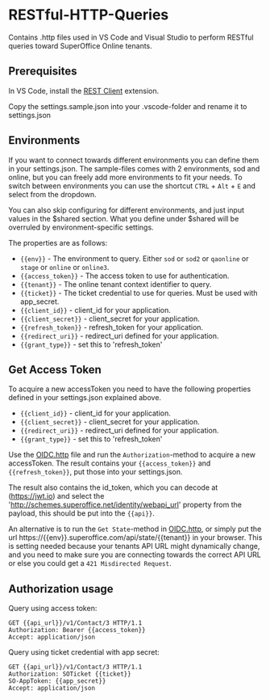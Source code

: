 # RESTful-HTTP-Queries

Contains .http files used in VS Code and Visual Studio to perform RESTful queries toward SuperOffice Online tenants.

## Prerequisites

In VS Code, install the [REST Client](https://marketplace.visualstudio.com/items?itemName=humao.rest-client) extension.

Copy the settings.sample.json into your .vscode-folder and rename it to settings.json

## Environments

If you want to connect towards different environments you can define them in your settings.json. The sample-files comes with 2 environments, sod and online, but you can freely add more environments to fit your needs.
To switch between environments you can use the shortcut `CTRL` + `Alt` + `E` and select from the dropdown.

You can also skip configuring for different environments, and just input values in the $shared section. What you define under $shared will be overruled by environment-specific settings.

The properties are as follows:

- `{{env}}` - The environment to query. Either `sod` or `sod2` or `qaonline` or `stage` or `online` or `online3`.
- `{{access_token}}` - The access token to use for authentication.
- `{{tenant}}` - The online tenant context identifier to query.
- `{{ticket}}` - The ticket credential to use for queries. Must be used with app_secret.
- `{{client_id}}` - client_id for your application.
- `{{client_secret}}` - client_secret for your application.
- `{{refresh_token}}` - refresh_token for your application.
- `{{redirect_uri}}` - redirect_uri defined for your application.
- `{{grant_type}}` - set this to 'refresh_token'

## Get Access Token

To acquire a new accessToken you need to have the following properties defined in your settings.json explained above.

- `{{client_id}}` - client_id for your application.
- `{{client_secret}}` - client_secret for your application.
- `{{redirect_uri}}` - redirect_uri defined for your application.
- `{{grant_type}}` - set this to 'refresh_token'

Use the [OIDC.http](./src/OIDC.http) file and run the `Authorization`-method to acquire a new accessToken. The result contains your `{{access_token}}` and `{{refresh_token}}`, put those into your settings.json.

The result also contains the id_token, which you can decode at (<https://jwt.io>) and select the '<http://schemes.superoffice.net/identity/webapi_url>' property from the payload, this should be put into the  `{{api}}`.

An alternative is to run the `Get State`-method in [OIDC.http](./src/OIDC.http), or simply put the url https://{{env}}.superoffice.com/api/state/{{tenant}} in your browser.
This is setting needed because your tenants API URL might dynamically change, and you need to make sure you are connecting towards the correct API URL or else you could get a `421 Misdirected Request`.

## Authorization usage

Query using access token:

```http
GET {{api_url}}/v1/Contact/3 HTTP/1.1
Authorization: Bearer {{access_token}}
Accept: application/json
```

Query using ticket credential with app secret:

```http
GET {{api_url}}/v1/Contact/3 HTTP/1.1
Authorization: SOTicket {{ticket}}
SO-AppToken: {{app_secret}}
Accept: application/json
```
